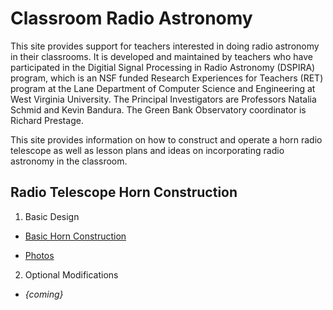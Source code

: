 # Classroom Radio Astronomy
This site provides support for teachers interested in doing radio astronomy in their classrooms. It is developed and maintained by teachers who have participated in the Digitial Signal Processing in Radio Astronomy (DSPIRA) program, which is an NSF funded Research Experiences for Teachers (RET) program at the Lane Department of Computer Science and Engineering at West Virginia University. The Principal Investigators are Professors Natalia Schmid and Kevin Bandura. The Green Bank Observatory coordinator is Richard Prestage.

This site provides information on how to construct and operate a horn radio telescope as well as lesson plans and ideas on incorporating radio astronomy in the classroom.

## Radio Telescope Horn Construction

1. Basic Design

*  [Basic Horn Construction](https://teams.microsoft.com/_?tenantId=a7531e18-3e5d-4145-ae4c-336d320ca7e4#/pdf/viewer/teams/https:~2F~2Fwestvirginiauniversity.sharepoint.com~2Fsites~2FDSPIRA~2FShared%20Documents~2FGeneral~2FFiles%20Organized~2FHorn%20Telescope%20Construction~2FDSPIRA_Horn_Assembly.pdf?threadId=19:2c84e45929e74fb7826a0432cde857db@thread.skype&baseUrl=https:~2F~2Fwestvirginiauniversity.sharepoint.com~2Fsites~2FDSPIRA&fileId=210338D7-63EB-41D7-B479-715C07D50689&ctx=files&viewerAction=view)


*   [Photos](https://teams.microsoft.com/_?tenantId=a7531e18-3e5d-4145-ae4c-336d320ca7e4#/pdf/viewer/teams/https:~2F~2Fwestvirginiauniversity.sharepoint.com~2Fsites~2FDSPIRA~2FShared%20Documents~2FGeneral~2FFiles%20Organized~2FHorn%20Telescope%20Construction~2FHornConstruction_photos.pdf?threadId=19:2c84e45929e74fb7826a0432cde857db@thread.skype&baseUrl=https:~2F~2Fwestvirginiauniversity.sharepoint.com~2Fsites~2FDSPIRA&fileId=8FD28235-422C-4560-A923-3C4EBE030EF8&ctx=files&viewerAction=view)


2. Optional Modifications

*   _{coming}_

